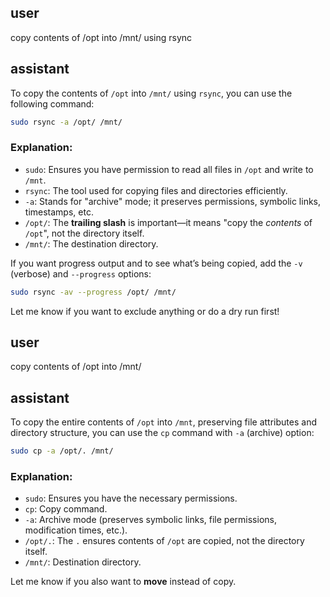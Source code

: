 ## user
copy contents of /opt into /mnt/ using rsync
## assistant

To copy the contents of `/opt` into `/mnt/` using `rsync`, you can use the following command:

```bash
sudo rsync -a /opt/ /mnt/
```

### Explanation:
- `sudo`: Ensures you have permission to read all files in `/opt` and write to `/mnt`.
- `rsync`: The tool used for copying files and directories efficiently.
- `-a`: Stands for "archive" mode; it preserves permissions, symbolic links, timestamps, etc.
- `/opt/`: The **trailing slash** is important—it means "copy the *contents* of `/opt`", not the directory itself.
- `/mnt/`: The destination directory.

If you want progress output and to see what’s being copied, add the `-v` (verbose) and `--progress` options:

```bash
sudo rsync -av --progress /opt/ /mnt/
```

Let me know if you want to exclude anything or do a dry run first!
## user
copy contents of /opt into /mnt/

## assistant

To copy the entire contents of `/opt` into `/mnt`, preserving file attributes and directory structure, you can use the `cp` command with `-a` (archive) option:

```bash
sudo cp -a /opt/. /mnt/
```

### Explanation:
- `sudo`: Ensures you have the necessary permissions.
- `cp`: Copy command.
- `-a`: Archive mode (preserves symbolic links, file permissions, modification times, etc.).
- `/opt/.`: The `.` ensures contents of `/opt` are copied, not the directory itself.
- `/mnt/`: Destination directory.

Let me know if you also want to **move** instead of copy.